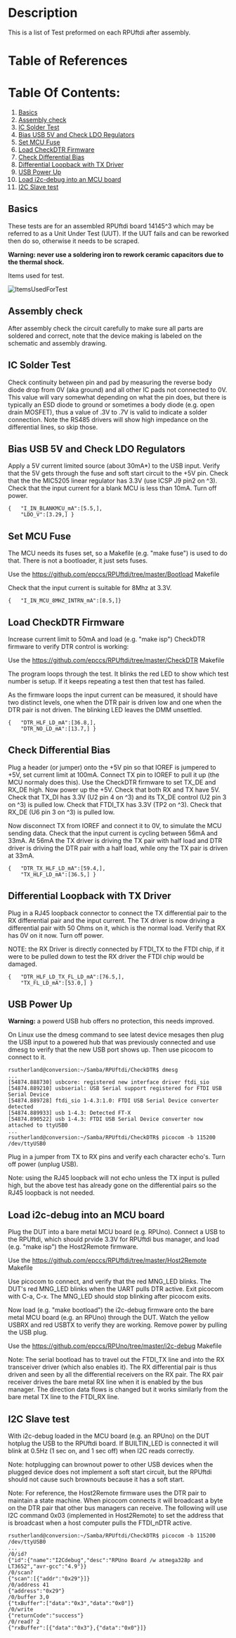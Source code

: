 # Description

This is a list of Test preformed on each RPUftdi after assembly.

# Table of References


# Table Of Contents:

1. [Basics](#basics)
2. [Assembly check](#assembly-check)
3. [IC Solder Test](#ic-solder-test)
4. [Bias USB 5V and Check LDO Regulators](#bias-usb-5v-and-check-ldo-regulators)
5. [Set MCU Fuse](#set-mcu-fuse)
6. [Load CheckDTR Firmware](#load-checkdtr-firmware)
7. [Check Differential Bias](#check-differential-bias)
8. [Differential Loopback with TX Driver](#differential-loopback-with-tx-driver)
9. [USB Power Up](#usb-power-up)
10. [Load i2c-debug into an MCU board](#load-i2c-debug-into-an-mcu-board)
11. [I2C Slave test](#i2c-slave-test)



## Basics

These tests are for an assembled RPUftdi board 14145^3 which may be referred to as a Unit Under Test (UUT). If the UUT fails and can be reworked then do so, otherwise it needs to be scraped. 

**Warning: never use a soldering iron to rework ceramic capacitors due to the thermal shock.**
    
Items used for test.

![ItemsUsedForTest](./14145,ItemsUsedForTest.jpg "RPUftdi Items Used For Test")


## Assembly check

After assembly check the circuit carefully to make sure all parts are soldered and correct, note that the device making is labeled on the schematic and assembly drawing.
    

## IC Solder Test

Check continuity between pin and pad by measuring the reverse body diode drop from 0V (aka ground) and all other IC pads not connected to 0V. This value will vary somewhat depending on what the pin does, but there is typically an ESD diode to ground or sometimes a body diode (e.g. open drain MOSFET), thus a value of .3V to .7V is valid to indicate a solder connection. Note the RS485 drivers will show high impedance on the differential lines, so skip those.


## Bias USB 5V and Check LDO Regulators

Apply a 5V current limited source (about 30mA*) to the USB input. Verify that the 5V gets through the fuse and soft start circuit to the +5V pin. Check that the the MIC5205 linear regulator has 3.3V (use ICSP J9 pin2 on ^3).  Check that the input current for a blank MCU is less than 10mA. Turn off power.

```
{   "I_IN_BLANKMCU_mA":[5.5,],
    "LDO_V":[3.29,] }
```

## Set MCU Fuse

The MCU needs its fuses set, so a Makefile (e.g. "make fuse") is used to do that. There is not a bootloader, it just sets fuses.

Use the <https://github.com/epccs/RPUftdi/tree/master/Bootload> Makefile 

Check that the input current is suitable for 8Mhz at 3.3V.

```
{   "I_IN_MCU_8MHZ_INTRN_mA":[8.5,]}
```


## Load CheckDTR Firmware

Increase current limit to 50mA and load (e.g. "make isp") CheckDTR firmware to verify DTR control is working:

Use the <https://github.com/epccs/RPUftdi/tree/master/CheckDTR> Makefile

The program loops through the test. It blinks the red LED to show which test number is setup. If it keeps repeating a test then that test has failed.

As the firmware loops the input current can be measured, it should have two distinct levels, one when the DTR pair is driven low and one when the DTR pair is not driven. The blinking LED leaves the DMM unsettled.

```
{   "DTR_HLF_LD_mA":[36.8,],
    "DTR_NO_LD_mA":[13.7,] }
```


##  Check Differential Bias

Plug a header (or jumper) onto the +5V pin so that IOREF is jumpered to  +5V, set current limit at 100mA. Connect TX pin to IOREF to pull it up (the MCU normaly does this). Use the CheckDTR firmware to set TX_DE and RX_DE high. Now power up the +5V. Check that both RX and TX have 5V. Check that TX_DI has 3.3V (U2 pin 4 on ^3) and its TX_DE control (U2 pin 3 on ^3) is pulled low. Check that FTDI_TX has 3.3V (TP2 on ^3). Check that RX_DE (U6 pin 3 on ^3) is pulled low. 

Now disconnect TX from IOREF and connect it to 0V, to simulate the MCU sending data. Check  that the input current is cycling between 56mA and 33mA. At 56mA the TX driver is driving the TX pair with half load and DTR driver is driving the DTR pair with a half load, while ony the TX pair is driven at 33mA. 

```
{   "DTR_TX_HLF_LD_mA":[59.4,],
    "TX_HLF_LD_mA":[36.5,] }
```


## Differential Loopback with TX Driver

Plug in a RJ45 loopback connector to connect the TX differential pair to the RX differential pair and the input current. The TX driver is now driving a differential pair with 50 Ohms on it, which is the normal load. Verify that RX has 0V on it now. Turn off power. 

NOTE: the RX Driver is directly connected by FTDI_TX to the FTDI chip, if it were to be pulled down to test the RX driver the FTDI chip would be damaged.

```
{   "DTR_HLF_LD_TX_FL_LD_mA":[76.5,],
    "TX_FL_LD_mA":[53.0,] }
```


## USB Power Up

__Warning:__ a powerd USB hub offers no protection, this needs improved.

On Linux use the dmesg command to see latest device mesages then plug the USB input to a powered hub that was previously connected and use dmesg to verify that the new USB port shows up. Then use picocom to connect to it.

```
rsutherland@conversion:~/Samba/RPUftdi/CheckDTR$ dmesg
...
[54874.888730] usbcore: registered new interface driver ftdi_sio
[54874.889210] usbserial: USB Serial support registered for FTDI USB Serial Device
[54874.889728] ftdi_sio 1-4.3:1.0: FTDI USB Serial Device converter detected
[54874.889933] usb 1-4.3: Detected FT-X
[54874.890522] usb 1-4.3: FTDI USB Serial Device converter now attached to ttyUSB0
...
rsutherland@conversion:~/Samba/RPUftdi/CheckDTR$ picocom -b 115200 /dev/ttyUSB0
```

Plug in a jumper from TX to RX pins and verify each character echo's. Turn off power (unplug USB).

Note: using the RJ45 loopback will not echo unless the TX input is pulled high, but the above test has already gone on the differential pairs so the RJ45 loopback is not needed. 


## Load i2c-debug into an MCU board

Plug the DUT into a bare metal MCU board (e.g. RPUno). Connect a USB to the RPUftdi, which should prvide 3.3V for RPUftdi bus manager, and load (e.g. "make isp") the Host2Remote firmware. 

Use the <https://github.com/epccs/RPUftdi/tree/master/Host2Remote> Makefile

Use picocom to connect, and verify that the red MNG_LED blinks. The DUT's red MNG_LED blinks when the UART pulls DTR active. Exit picocom with C-a, C-x. The MNG_LED should stop blinking after picocom exits.

Now load (e.g. "make bootload") the i2c-debug firmware onto the bare metal MCU board (e.g. an RPUno) through the DUT. Watch the yellow USBRX and red USBTX to verify they are working. Remove power by pulling the USB plug. 

Use the <https://github.com/epccs/RPUno/tree/master/i2c-debug> Makefile

Note: The serial bootload has to travel out the FTDI_TX line and into the RX transceiver driver (which also enables it). The RX differential pair is thus driven and seen by all the differential receivers on the RX pair. The RX pair receiver drives the bare metal RX line when it is enabled by the bus manager. The direction data flows is changed but it works similarly from the bare metal TX line to the FTDI_RX line.


## I2C Slave test

With i2c-debug loaded in the MCU board (e.g. an RPUno) on the DUT hotplug the USB to the RPUftdi board. If BUILTIN_LED is connected it will blink at 0.5Hz (1 sec on, and 1 sec off) when I2C reads correctly.

Note: hotplugging can brownout power to other USB devices when the plugged device does not implement a soft start circuit, but the RPUftdi should not cause such brownouts because it has a soft start.

Note: For reference, the Host2Remote firmware uses the DTR pair to maintain a state machine. When picocom connects it will broadcast a byte on the DTR pair that other bus managers can receive. The following will use I2C command 0x03 (implemented in Host2Remote) to set the address that is broadcast when a host computer pulls the FTDI_nDTR active.

```
rsutherland@conversion:~/Samba/RPUftdi/CheckDTR$ picocom -b 115200 /dev/ttyUSB0
...
/0/id?
{"id":{"name":"I2Cdebug","desc":"RPUno Board /w atmega328p and LT3652","avr-gcc":"4.9"}}
/0/scan?
{"scan":[{"addr":"0x29"}]}
/0/address 41
{"address":"0x29"}
/0/buffer 3,0
{"txBuffer":["data":"0x3","data":"0x0"]}
/0/write
{"returnCode":"success"}
/0/read? 2
{"rxBuffer":[{"data":"0x3"},{"data":"0x0"}]}
```


